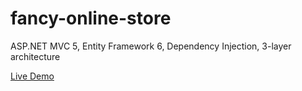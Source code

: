 # fancy-online-store
ASP.NET MVC 5, Entity Framework 6, Dependency Injection, 3-layer architecture

[Live Demo](https://fancyonlinestore20201109093600.azurewebsites.net/)
